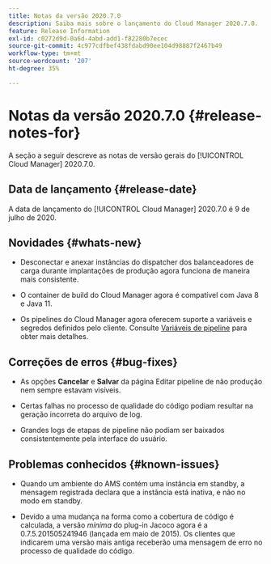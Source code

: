 ```yaml
---
title: Notas da versão 2020.7.0
description: Saiba mais sobre o lançamento do Cloud Manager 2020.7.0.
feature: Release Information
exl-id: c0272d9d-0a6d-4abd-add1-f82280b7ecec
source-git-commit: 4c977cdfbef438fdabd90ee104d98887f2467b49
workflow-type: tm+mt
source-wordcount: '207'
ht-degree: 35%

---
```


# Notas da versão 2020.7.0 {#release-notes-for}

A seção a seguir descreve as notas de versão gerais do [!UICONTROL Cloud Manager] 2020.7.0.

## Data de lançamento {#release-date}

A data de lançamento do [!UICONTROL Cloud Manager] 2020.7.0 é 9 de julho de 2020.

## Novidades {#whats-new}

* Desconectar e anexar instâncias do dispatcher dos balanceadores de carga durante implantações de produção agora funciona de maneira mais consistente.

* O container de build do Cloud Manager agora é compatível com Java 8 e Java 11.

* Os pipelines do Cloud Manager agora oferecem suporte a variáveis e segredos definidos pelo cliente. Consulte [Variáveis de pipeline](/help/getting-started/build-environment.md#pipeline-variables) para obter mais detalhes.

## Correções de erros {#bug-fixes}

* As opções **Cancelar** e **Salvar** da página Editar pipeline de não produção nem sempre estavam visíveis.

* Certas falhas no processo de qualidade do código podiam resultar na geração incorreta do arquivo de log.

* Grandes logs de etapas de pipeline não podiam ser baixados consistentemente pela interface do usuário.

## Problemas conhecidos {#known-issues}

* Quando um ambiente do AMS contém uma instância em standby, a mensagem registrada declara que a instância está inativa, e não no modo em standby.

* Devido a uma mudança na forma como a cobertura de código é calculada, a versão _mínima_ do plug-in Jacoco agora é a 0.7.5.201505241946 (lançada em maio de 2015). Os clientes que indicarem uma versão mais antiga receberão uma mensagem de erro no processo de qualidade do código.
